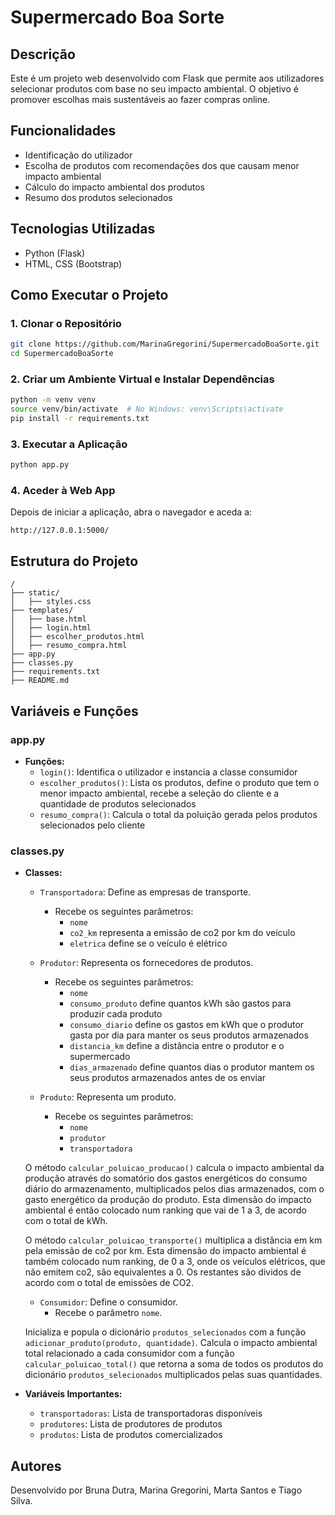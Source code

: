 # Supermercado Boa Sorte

## Descrição
Este é um projeto web desenvolvido com Flask que permite aos utilizadores selecionar produtos com base no seu impacto ambiental. O objetivo é promover escolhas mais sustentáveis ao fazer compras online.

## Funcionalidades
- Identificação do utilizador
- Escolha de produtos com recomendações dos que causam menor impacto ambiental
- Cálculo do impacto ambiental dos produtos
- Resumo dos produtos selecionados

## Tecnologias Utilizadas
- Python (Flask)
- HTML, CSS (Bootstrap)

## Como Executar o Projeto

### 1. Clonar o Repositório
```bash
git clone https://github.com/MarinaGregorini/SupermercadoBoaSorte.git
cd SupermercadoBoaSorte
```

### 2. Criar um Ambiente Virtual e Instalar Dependências
```bash
python -m venv venv
source venv/bin/activate  # No Windows: venv\Scripts\activate
pip install -r requirements.txt
```

### 3. Executar a Aplicação
```bash
python app.py
```

### 4. Aceder à Web App
Depois de iniciar a aplicação, abra o navegador e aceda a:
```
http://127.0.0.1:5000/
```

## Estrutura do Projeto
```
/
├── static/
│   ├── styles.css
├── templates/
│   ├── base.html
│   ├── login.html
│   ├── escolher_produtos.html
│   ├── resumo_compra.html
├── app.py
├── classes.py
├── requirements.txt
├── README.md
```

## Variáveis e Funções

### app.py
- **Funções:**
  - `login()`: Identifica o utilizador e instancia a classe consumidor
  - `escolher_produtos()`: Lista os produtos, define o produto que tem o menor impacto ambiental, recebe a seleção do cliente e a quantidade de produtos selecionados
  - `resumo_compra()`: Calcula o total da poluição gerada pelos produtos selecionados pelo cliente

### classes.py
- **Classes:**
  - `Transportadora`: Define as empresas de transporte.
    - Recebe os seguintes parâmetros:
      - `nome`
      - `co2_km` representa a emissão de co2 por km do veículo
      - `eletrica` define se o veículo é elétrico

  - `Produtor`: Representa os fornecedores de produtos.
    - Recebe os seguintes parâmetros:
      - `nome`
      - `consumo_produto` define quantos kWh são gastos para produzir cada produto
      - `consumo_diario` define os gastos em kWh que o produtor gasta por dia para manter os seus produtos armazenados
      - `distancia_km` define a distância entre o produtor e o supermercado 
      - `dias_armazenado` define quantos dias o produtor mantem os seus produtos armazenados antes de os enviar

  - `Produto`: Representa um produto.
    - Recebe os seguintes parâmetros:
      - `nome`
      - `produtor`
      - `transportadora`
  
  O método `calcular_poluicao_producao()` calcula o impacto ambiental da produção através do somatório dos gastos energéticos do consumo diário do armazenamento, multiplicados pelos dias armazenados, com o gasto energético da produção do produto. 
  Esta dimensão do impacto ambiental é então colocado num ranking que vai de 1 a 3, de acordo com o total de kWh.

  O método `calcular_poluicao_transporte()` multiplica a distância em km pela emissão de co2 por km. 
  Esta dimensão do impacto ambiental é também colocado num ranking, de 0 a 3, onde os veículos elétricos, que não emitem co2, são equivalentes a 0. Os restantes são dividos de acordo com o total de emissões de CO2.

  - `Consumidor`: Define o consumidor.
    - Recebe o parâmetro `nome`.
      
   Inicializa e popula o dicionário `produtos_selecionados` com a função `adicionar_produto(produto, quantidade)`.
   Calcula o impacto ambiental total relacionado a cada consumidor com a função `calcular_poluicao_total()` que retorna a soma de todos os produtos do dicionário `produtos_selecionados` multiplicados pelas suas quantidades. 

- **Variáveis Importantes:**
  - `transportadoras`: Lista de transportadoras disponíveis
  - `produtores`: Lista de produtores de produtos
  - `produtos`: Lista de produtos comercializados

## Autores
Desenvolvido por Bruna Dutra, Marina Gregorini, Marta Santos e Tiago Silva.
